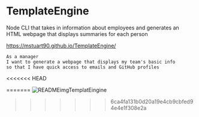 # TemplateEngine
 Node CLI that takes in information about employees and generates an HTML webpage that displays summaries for each person
 
  https://mstuart90.github.io/TemplateEngine/

```
As a manager
I want to generate a webpage that displays my team's basic info
so that I have quick access to emails and GitHub profiles
```
<<<<<<< HEAD

=======
![READMEimgTemplatEingine](https://user-images.githubusercontent.com/67798273/98498358-8cb08100-2214-11eb-9f31-be242db6ddce.PNG)
>>>>>>> 6ca4fa131b0d20a19e4cb9cbfed94e4e1f308e2a

